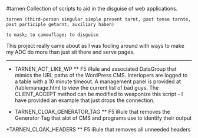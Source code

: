#tarnen
Collection of scripts to aid in the disguise of web applications.

```
tarnen (third-person singular simple present tarnt, past tense tarnte, past participle getarnt, auxiliary haben)

to mask; to camouflage; to disguise
```

This project really came about as I was fooling around with ways to make my ADC do more than just sit there and serve pages. 

---
* TARNEN_ACT_LIKE_WP
** F5 iRule and associated DataGroup that mimics the URL paths of the WordPress CMS. Interlopers are logged to a table with a 10 minute timeout. A management panel is provided at /tablemanage.html to view the current list of bad guys. The CLIENT_ACCEPT method can be modified to weaponize this script - I have provided an example that just drops the connection.

* TARNEN_CLOAK_GENERATOR_TAG
** F5 iRule that removes the Generator Tag that alot of CMS and programs use to identify their output

*TARNEN_CLOAK_HEADERS
** F5 iRule that removes all unneeded headers